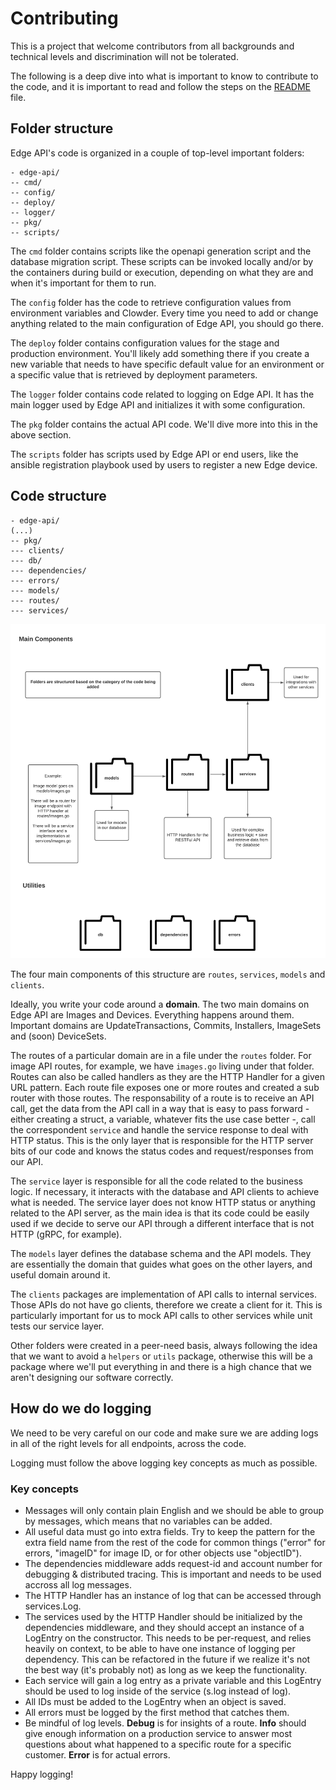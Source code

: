 # Contributing

This is a project that welcome contributors from all backgrounds and technical levels and discrimination will not be tolerated.

The following is a deep dive into what is important to know to contribute to the code, and it is important to read and follow the steps on the [README](README.md) file.

## Folder structure

Edge API's code is organized in a couple of top-level important folders:

```
- edge-api/
-- cmd/
-- config/
-- deploy/
-- logger/
-- pkg/
-- scripts/
```

The `cmd` folder contains scripts like the openapi generation script and the database migration script. These scripts can be invoked locally and/or by the containers during build or execution, depending on what they are and when it's important for them to run.

The `config` folder has the code to retrieve configuration values from environment variables and Clowder. Every time you need to add or change anything related to the main configuration of Edge API, you should go there.

The `deploy` folder contains configuration values for the stage and production environment. You'll likely add something there if you create a new variable that needs to have specific default value for an environment or a specific value that is retrieved by deployment parameters.

The `logger` folder contains code related to logging on Edge API. It has the main logger used by Edge API and initializes it with some configuration.

The `pkg` folder contains the actual API code. We'll dive more into this in the above section.

The `scripts` folder has scripts used by Edge API or end users, like the ansible registration playbook used by users to register a new Edge device.


## Code structure

```
- edge-api/
(...)
-- pkg/
--- clients/
--- db/
--- dependencies/
--- errors/
--- models/
--- routes/
--- services/
```

![Code Architecture Diagram](code-arch-diagram.png)

The four main components of this structure are `routes`, `services`, `models` and `clients`.

Ideally, you write your code around a **domain**. The two main domains on Edge API are Images and Devices. Everything happens around them. Important domains are UpdateTransactions, Commits, Installers, ImageSets and (soon) DeviceSets.

The routes of a particular domain are in a file under the `routes` folder. For image API routes, for example, we have `images.go` living under that folder. Routes can also be called handlers as they are the HTTP Handler for a given URL pattern. Each route file exposes one or more routes and created a sub router with those routes. The responsability of a route is to receive an API call, get the data from the API call in a way that is easy to pass forward - either creating a struct, a variable, whatever fits the use case better -, call the correspondent `service` and handle the service response to deal with HTTP status. This is the only layer that is responsible for the HTTP server bits of our code and knows the status codes and request/responses from our API.

The `service` layer is responsible for all the code related to the business logic. If necessary, it interacts with the database and API clients to achieve what is needed. The service layer does not know HTTP status or anything related to the API server, as the main idea is that its code could be easily used if we decide to serve our API through a different interface that is not HTTP (gRPC, for example).

The `models` layer defines the database schema and the API models. They are essentially the domain that guides what goes on the other layers, and useful domain around it.

The `clients` packages are implementation of API calls to internal services. Those APIs do not have go clients, therefore we create a client for it. This is particularly important for us to mock API calls to other services while unit tests our service layer.

Other folders were created in a peer-need basis, always following the idea that we want to avoid a `helpers` or `utils` package, otherwise this will be a package where we'll put everything in and there is a high chance that we aren't designing our software correctly.

## How do we do logging

We need to be very careful on our code and make sure we are adding logs in all of the right levels for all endpoints, across the code. 

Logging must follow the above logging key concepts as much as possible.

### Key concepts

- Messages will only contain plain English and we should be able to group by messages, which means that no variables can be added.
- All useful data must go into extra fields. Try to keep the pattern for the extra field name from the rest of the code for common things ("error" for errors, "imageID" for image ID, or for other objects use "objectID").
- The dependencies middleware adds request-id and account number for debugging & distributed tracing. This is important and needs to be used accross all log messages.
- The HTTP Handler has an instance of log that can be accessed through services.Log.
- The services used by the HTTP Handler should be initialized by the dependencies middleware, and they should accept an instance of a LogEntry on the constructor. This needs to be per-request, and relies heavily on context, to be able to have one instance of logging per dependency. This can be refactored in the future if we realize it's not the best way (it's probably not) as long as we keep the functionality.
- Each service will gain a log entry as a private variable and this LogEntry should be used to log inside of the service (s.log instead of log).
- All IDs must be added to the LogEntry when an object is saved.
- All errors must be logged by the first method that catches them.
- Be mindful of log levels. **Debug** is for insights of a route. **Info** should give enough information on a production service to answer most questions about what happened to a specific route for a specific customer. **Error** is for actual errors.

Happy logging!
